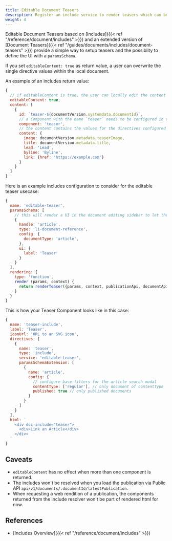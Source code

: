 ```yaml
---
title: Editable Document Teasers
description: Register an include service to render teasers which can be edited on the page they are embedded in
weight: 4
---
```


Editable Document Teasers based on [Includes]({{< ref "/reference/document/includes" >}}) and an extended version of [Document Teasers]({{< ref "/guides/documents/includes/document-teasers" >}}) provide a simple way to setup teasers and the possiblity to define the UI with a `paramsSchema`.

If you set `editableContent: true` as return value, a user can overwrite the single directive values within the local document.

An example of an includes return value:

```js
{
  // if editableContent is true, the user can locally edit the content
  editableContent: true,
  content: [
    {
      id: `teaser-${documentVersion.systemdata.documentId}`,
      // a Component with the name `teaser` needs to be configured in the design
      component: 'teaser',
      // the content contains the values for the directives configured on the `teaser` component
      content: {
        image: documentVersion.metadata.teaserImage,
        title: documentVersion.metadata.title,
        lead: 'Lead',
        byline: 'Byline',
        link: {href: 'https://example.com'}
      }
    }
  ]
}
```

Here is an example includes configuration to consider for the editable teaser usecase:

```js
{
  name: 'editable-teaser',
  paramsSchema: [
    // this will render a UI in the document editing sidebar to let the User select an article
    {
      handle: 'article',
      type: 'li-document-reference',
      config: {
        documentType: 'article',
      },
      ui: {
        label: 'Teaser'
      }
    }
  ],
  rendering: {
    type: 'function',
    render (params, context) {
      return renderTeaser({params, context, publicationApi, documentApi})
    }
  }
}
```

This is how your Teaser Component looks like in this case:

```js
{
  name: 'teaser-include',
  label: 'Teaser',
  iconUrl: 'URL to an SVG icon',
  directives: [
    {
      name: 'teaser',
      type: 'include',
      service: 'editable-teaser',
      paramsSchemaExtension: [
        {
          name: 'article',
          config: {
            // configure base filters for the article search modal
            contentType: ['regular'], // only document of contentType 'regular'
            published: true // only published documents
          }
        }
      ]
    }
  ],
  html: `
    <div doc-include="teaser">
      <div>Link an Article</div>
    </div>
  `
}
```

## Caveats

- `editableContent` has no effect when more than one component is returned.
- The includes won't be resolved when you load the publication via Public API `api/v1/documents/:documentId/latestPublication`.
- When requesting a web rendition of a publication, the components returned from the include resolver won't be part of rendered html for now.

## References

- [Includes Overview]({{< ref "/reference/document/includes" >}})
